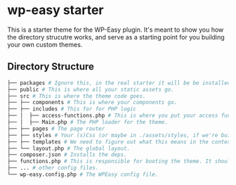 # wp-easy starter

This is a starter theme for the WP-Easy plugin. It's meant to show you how the directory strucutre works, and serve as a starting point for you building your own custom themes.


## Directory Structure

```bash
├── packages # Ignore this, in the real starter it will be be installed via composer.
├── public # This is where all your static assets go.
├── src # This is where the theme code goes.
├── ├── components # This is where your components go.
├── ├── includes # This for for PHP logic
├── │  ├── access-functions.php # This is where you put your access functions.
├── │  ├── Main.php # The PHP loader for the theme.
├── ├── pages # The page router
├── ├── styles # Your (s)Css (or maybe in ./assets/styles, if we're building)
├── ├── templates # We need to figure out what this means in the context of WP-Easy
├── └── layout.php # The global layout.
├── composer.json # Installs the deps.
├── functions.php # This is responsible for booting the theme. It should not be edited.
├── ... # other config files. 
└── wp-easy.config.php # The WPEasy config file.
```
